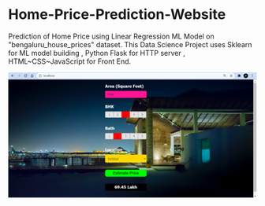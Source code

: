 # Home-Price-Prediction-Website
Prediction of Home Price using Linear Regression ML Model on "bengaluru_house_prices" dataset. This Data Science Project uses Sklearn for ML model building , Python Flask for HTTP server , HTML~CSS~JavaScript for Front End.


![alt text](https://github.com/prashant3110/Home-Price-Prediction-Website/blob/97c6826904155f18cbefcc7a1924019195da12b2/websiteUI.png)
